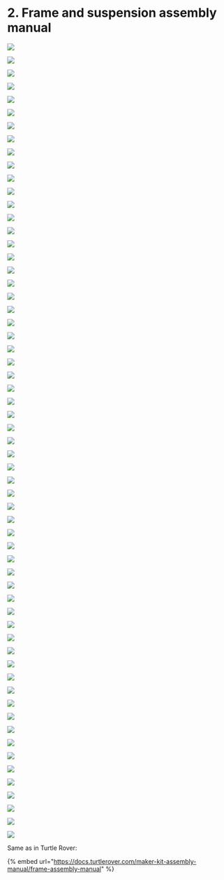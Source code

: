 # 2. Frame and suspension assembly manual

![](../.gitbook/assets/p1020111.jpeg)

![](../.gitbook/assets/p1020113.jpeg)

![](../.gitbook/assets/p1020114.jpeg)

![](../.gitbook/assets/p1020116.jpeg)

![](../.gitbook/assets/p1020118.jpeg)

![](../.gitbook/assets/p1020121.jpeg)

![](../.gitbook/assets/p1020124.jpeg)

![](../.gitbook/assets/p1020128.jpeg)

![](../.gitbook/assets/p1020172.jpeg)

![](../.gitbook/assets/p1020175.jpeg)

![](../.gitbook/assets/p1020178.jpeg)

![](../.gitbook/assets/p1020179.jpeg)

![](../.gitbook/assets/p1020180.jpeg)

![](../.gitbook/assets/p1020183.jpeg)

![](../.gitbook/assets/p1020184.jpeg)

![](../.gitbook/assets/p1020188.jpeg)

![](../.gitbook/assets/p1020189.jpeg)

![](../.gitbook/assets/p1020192.jpeg)

![](../.gitbook/assets/p1020193.jpeg)

![](../.gitbook/assets/p1020194.jpeg)

![](../.gitbook/assets/p1020196.jpeg)

![](../.gitbook/assets/p1020198.jpeg)

![](../.gitbook/assets/p1020200.jpeg)

![](../.gitbook/assets/p1020202.jpeg)

![](../.gitbook/assets/p1020204.jpeg)

![](../.gitbook/assets/p1020206.jpeg)

![](../.gitbook/assets/p1020209.jpeg)

![](../.gitbook/assets/p1020210.jpeg)

![](../.gitbook/assets/p1020214.jpeg)

![](../.gitbook/assets/p1020216.jpeg)

![](../.gitbook/assets/p1020217.jpeg)

![](../.gitbook/assets/p1020220.jpeg)

![](../.gitbook/assets/p1020221.jpeg)

![](../.gitbook/assets/p1020223.jpeg)

![](../.gitbook/assets/p1020226.jpeg)

![](../.gitbook/assets/p1020228.jpeg)

![](../.gitbook/assets/p1020231.jpeg)

![](../.gitbook/assets/p1020236.jpeg)

![](../.gitbook/assets/p1020238.jpeg)

![](../.gitbook/assets/p1020244.jpeg)

![](../.gitbook/assets/p1020248.jpeg)

![](../.gitbook/assets/p1020250.jpeg)

![](../.gitbook/assets/p1020252.jpeg)

![](../.gitbook/assets/p1020258.jpeg)

![](../.gitbook/assets/p1020262.jpeg)

![](../.gitbook/assets/p1020272.jpeg)

![](../.gitbook/assets/p1020273.jpeg)

![](../.gitbook/assets/p1020279.jpeg)

![](../.gitbook/assets/p1020281.jpeg)

![](../.gitbook/assets/p1020283.jpeg)

![](../.gitbook/assets/p1020292.jpeg)

![](../.gitbook/assets/p1020294.jpeg)

![](../.gitbook/assets/p1020298.jpeg)

![](../.gitbook/assets/p1020301.jpeg)

![](../.gitbook/assets/p1020303.jpeg)

![](../.gitbook/assets/p1020306.jpeg)

![](../.gitbook/assets/p1020307.jpeg)

![](../.gitbook/assets/p1020309.jpeg)

![](../.gitbook/assets/p1020311.jpeg)

![](../.gitbook/assets/p1020313.jpeg)

![](../.gitbook/assets/p1020315.jpeg)

Same as in Turtle Rover:

{% embed url="https://docs.turtlerover.com/maker-kit-assembly-manual/frame-assembly-manual" %}



